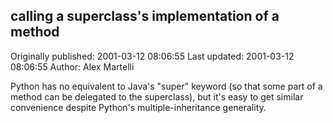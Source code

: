 ## calling a superclass's implementation of a method

Originally published: 2001-03-12 08:06:55
Last updated: 2001-03-12 08:06:55
Author: Alex Martelli

Python has no equivalent to Java's "super" keyword (so that some part of a method can be delegated to the superclass), but it's easy to get similar convenience despite Python's multiple-inheritance generality.